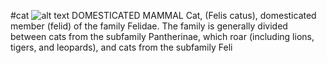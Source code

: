 #cat
![alt text](https://i.postimg.cc/hGsRJcxJ/_تنزيل.jpg)
DOMESTICATED MAMMAL
Cat, (Felis catus), domesticated member (felid) of the family Felidae. The family is generally divided between cats from the subfamily Pantherinae, which roar (including lions, tigers, and leopards), and cats from the subfamily Feli
